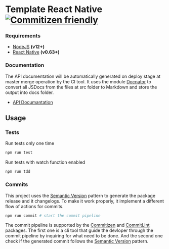 # Template React Native [![Commitizen friendly](https://img.shields.io/badge/commitizen-friendly-brightgreen.svg)](http://commitizen.github.io/cz-cli/)

### Requirements

- [NodeJS](https://nodejs.org) **(v12+)**
- [React Native](https://reactnative.dev/) **(v0.63+)**

### Documentation

The API documentation will be automatically generated on deploy stage at master merge operation by the CI tool. It uses the module [Docnator](https://www.npmjs.com/package/docnator) to convert all JSDocs from the files at src folder to Markdown and store the output into docs folder.

* [API Documantation](docs/summary.md)

## Usage

### Tests

Run tests only one time
```sh
npm run test
```

Run tests with watch function enabled
```sh
npm run tdd
```

### <a id="commits"/> Commits

This project uses the [Semantic Version](http://semver.org) pattern to generate the package release and it changelogs. To make it work properly, it implement a different flow of actions for commits.


```sh
npm run commit # start the commit pipeline
```

The commit pipeline is supported by the [Commitizen](https://github.com/commitizen/cz-cli) and [CommitLint](https://github.com/marionebl/commitlint) packages. The first one is a cli tool that guide the devloper through the commit pipeline by inquiring for what need to be done. And the second one check if the generated commit follows the [Semantic Version](http://semver.org) pattern.
